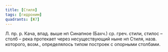 ```yaml
---
title: [Стиля]
tags: [гидроним]
quadrants: [Ж7]
---
```


Л. пр. р. Кача, впад. выше нп Синапное (Бахч.) ср. греч. стили, стилос – столб –
река протекает через несуществующий ныне нп Стиля, назв. которого, возм.,
определялось типом построек с опорными столбами.
